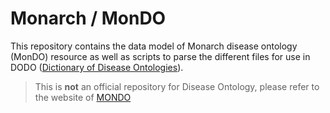 # Monarch / MonDO

This repository contains the data model of Monarch disease ontology (MonDO) resource as well as scripts to parse the different files for use in DODO ([Dictionary of Disease Ontologies](https://github.com/Elysheba/DODO)).

> This is **not** an official repository for Disease Ontology, please refer to the website of [MONDO](http://obofoundry.org/ontology/mondo.html) 